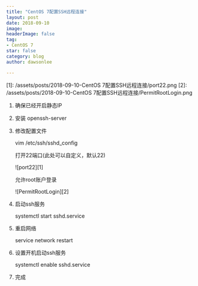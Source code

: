 ```yaml
---
title: "CentOS 7配置SSH远程连接"
layout: post
date: 2018-09-10
image: 
headerImage: false
tag:
- CentOS 7
star: false
category: blog
author: dawsonlee

---
```


  [1]: /assets/posts/2018-09-10-CentOS 7配置SSH远程连接/port22.png
  [2]: /assets/posts/2018-09-10-CentOS 7配置SSH远程连接/PermitRootLogin.png


1. 确保已经开启静态IP
2. 安装 openssh-server
3. 修改配置文件

    vim /etc/ssh/sshd_config

    打开22端口(此处可以自定义，默认22)

    ![port22][1]

    允许root账户登录

    ![PermitRootLogin][2]

4. 启动ssh服务

    systemctl start sshd.service

5. 重启网络
    
    service network restart

6. 设置开机启动ssh服务

    systemctl enable sshd.service

7. 完成